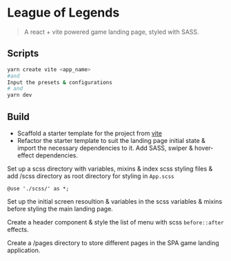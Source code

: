 # League of Legends

> A react + vite powered game landing page, styled with SASS.

## Scripts

```bash
yarn create vite <app_name>
#and
Input the presets & configurations
# and
yarn dev
```

## Build

-  Scaffold a starter template for the project from [vite](https://vitejs.dev/guide/)
-  Refactor the starter template to suit the landing page initial state & import the necessary dependencies to it. Add SASS, swiper & hover-effect dependencies.

Set up a scss directory with variables, mixins & index scss styling files & add /scss directory as root directory for styling in `App.scss`

`@use './scss/' as *;`

Set up the initial screen resoultion & variables in the scss variables & mixins before styling the main landing page.

Create a header component & style the list of menu with scss `before::after` effects.

Create a /pages directory to store different pages in the SPA game landing application.
